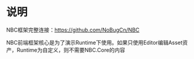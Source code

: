 # 说明
NBC框架完整连接：https://github.com/NoBugCn/NBC

NBC前端框架核心是为了演示Runtime下使用。如果只使用Editor编辑Asset资产，Runtime为自定义，则不需要NBC.Core的内容